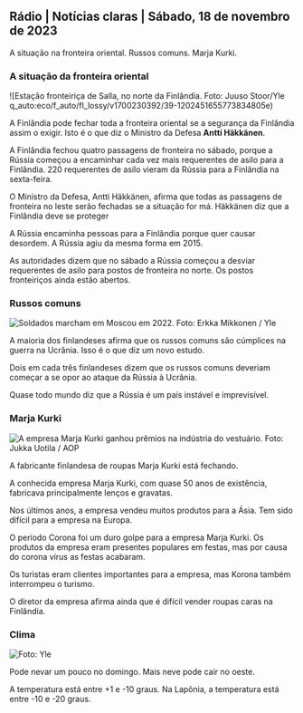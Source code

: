 ## Rádio \| Notícias claras \| Sábado, 18 de novembro de 2023

A situação na fronteira oriental. Russos comuns. Marja Kurki.

### A situação da fronteira oriental

![Estação fronteiriça de Salla, no norte da Finlândia. Foto: Juuso Stoor/Yle q_auto:eco/f_auto/fl_lossy/v1700230392/39-1202451655773834805e)

A Finlândia pode fechar toda a fronteira oriental se a segurança da Finlândia assim o exigir. Isto é o que diz o Ministro da Defesa **Antti Häkkänen**.

A Finlândia fechou quatro passagens de fronteira no sábado, porque a Rússia começou a encaminhar cada vez mais requerentes de asilo para a Finlândia. 220 requerentes de asilo vieram da Rússia para a Finlândia na sexta-feira.

O Ministro da Defesa, Antti Häkkänen, afirma que todas as passagens de fronteira no leste serão fechadas se a situação for má. Häkkänen diz que a Finlândia deve se proteger

A Rússia encaminha pessoas para a Finlândia porque quer causar desordem. A Rússia agiu da mesma forma em 2015.

As autoridades dizem que no sábado a Rússia começou a desviar requerentes de asilo para postos de fronteira no norte. Os postos fronteiriços ainda estão abertos.

### Russos comuns

![Soldados marcham em Moscou em 2022. Foto: Erkka Mikkonen / Yle](https://images.cdn.yle.fi/image/upload/c_crop,h_2250,w_4000,x_0,y_620/ar_1.7777777777777777,c_fill,g_faces,h_675,w_1200/dpr_1.0/q_auto:eco/f_auto/fl_lossy/v1652081791/39-9521386278c4035763b)

A maioria dos finlandeses afirma que os russos comuns são cúmplices na guerra na Ucrânia. Isso é o que diz um novo estudo.

Dois em cada três finlandeses dizem que os russos comuns deveriam começar a se opor ao ataque da Rússia à Ucrânia.

Quase todo mundo diz que a Rússia é um país instável e imprevisível.

### Marja Kurki

![A empresa Marja Kurki ganhou prêmios na indústria do vestuário. Foto: Jukka Uotila / AOP](https://images.cdn.yle.fi/image/upload/c_crop,h_2089,w_3715,x_1,y_0/ar_1.7777777777777777,c_fill,g_faces,h_675,w_1200/dpr_1.0/q_auto:eco/f_auto/fl_lossy/v1700215518/39-120216565573a69289c3)

A fabricante finlandesa de roupas Marja Kurki está fechando.

A conhecida empresa Marja Kurki, com quase 50 anos de existência, fabricava principalmente lenços e gravatas.

Nos últimos anos, a empresa vendeu muitos produtos para a Ásia. Tem sido difícil para a empresa na Europa.

O período Corona foi um duro golpe para a empresa Marja Kurki. Os produtos da empresa eram presentes populares em festas, mas por causa do corona vírus as festas acabaram.

Os turistas eram clientes importantes para a empresa, mas Korona também interrompeu o turismo.

O diretor da empresa afirma ainda que é difícil vender roupas caras na Finlândia.

### Clima

![Foto: Yle](https://images.cdn.yle.fi/image/upload/c_crop,h_1080,w_1919,x_0,y_0/ar_1.7777777777777777,c_fill,g_faces,h_675,w_1200/dpr_1.0/q_auto:eco/f_auto/fl_lossy/v1700323494/39-12028456558e083321cf)

Pode nevar um pouco no domingo. Mais neve pode cair no oeste.

A temperatura está entre +1 e -10 graus. Na Lapônia, a temperatura está entre -10 e -20 graus.